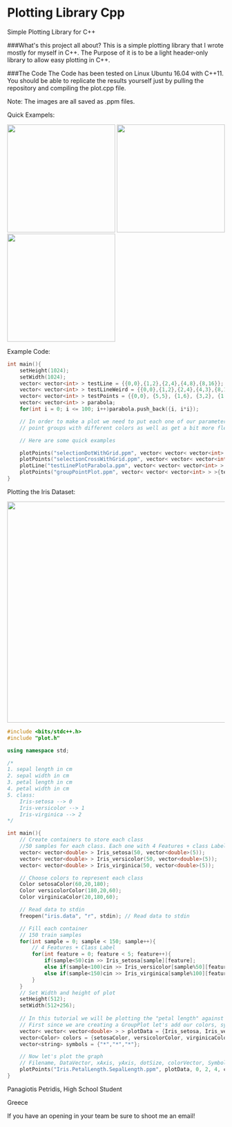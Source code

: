 # Plotting Library Cpp
Simple Plotting Library for C++

###What's this project all about?
This is a simple plotting library that I wrote mostly for myself in C++. The Purpose of it is to be a light header-only library 
to allow easy plotting in C++.

###The Code
The Code has been tested on Linux Ubuntu 16.04 with C++11. You should be able to replicate the results yourself just by pulling the repository and compiling the plot.cpp file.

Note: The images are all saved as .ppm files.

Quick Exampels:

<img src="https://s12.postimg.org/3s6da9p8d/group_Point_Plot.png" width="250" height="250">
<img src="https://s12.postimg.org/ueitz8tfh/test_Line_Plot.png" width="250" height="250">
<img src="https://s12.postimg.org/hbn7fz37h/test_Line_Plot_Parabola.png" width="250" height="250">

Example Code:

```cpp
int main(){
	setHeight(1024);
	setWidth(1024);
	vector< vector<int> > testLine = {{0,0},{1,2},{2,4},{4,8},{8,16}}; // y = x*2
	vector< vector<int> > testLineWeird = {{0,0},{1,2},{2,4},{4,3},{8,16}};
	vector< vector<int> > testPoints = {{0,0}, {5,5}, {1,6}, {3,2}, {1,2}, {3,4}, {2,3}, {2,2}, {3,3}, {5,2}, {7,8}};
	vector< vector<int> > parabola;
	for(int i = 0; i <= 100; i++)parabola.push_back({i, i*i});

	// In order to make a plot we need to put each one of our parameters in a vector. So that we can plot multiple
	// point groups with different colors as well as get a bit more flexibility

	// Here are some quick examples

	plotPoints("selectionDotWithGrid.ppm", vector< vector< vector<int> > >{testPoints}, 0, 1, 7, vector<Color>{Color(60,10,255)}, vector<string>{"*"});
    plotPoints("selectionCrossWithGrid.ppm", vector< vector< vector<int> > >{testPoints}, 0, 1, 7, vector<Color>{Color(60,10,255)}, vector<string>{"+"});
	plotLine("testLinePlotParabola.ppm", vector< vector< vector<int> > >{parabola}, 0, 1, 1, vector<Color>{Color(60,10,255)});
	plotPoints("groupPointPlot.ppm", vector< vector< vector<int> > >{testPoints, testLineWeird}, 0, 1, 	6, vector<Color>{Color(60,10,255), Color(255,10,60)}, vector<string>{"*","*"});
}
```

Plotting the Iris Dataset:

<img src="https://s16.postimg.org/r5ts860n9/Iris_Petal_Length_Sepal_Length.png" width="768" height="512">

```cpp
#include <bits/stdc++.h>
#include "plot.h"

using namespace std;

/*
1. sepal length in cm
2. sepal width in cm
3. petal length in cm
4. petal width in cm
5. class:
	Iris-setosa --> 0
	Iris-versicolor --> 1
	Iris-virginica --> 2
*/

int main(){
	// Create containers to store each class
	//50 samples for each class. Each one with 4 Features + class Label
	vector< vector<double> > Iris_setosa(50, vector<double>(5));
	vector< vector<double> > Iris_versicolor(50, vector<double>(5));
	vector< vector<double> > Iris_virginica(50, vector<double>(5));

	// Choose colors to represent each class
	Color setosaColor(60,20,180);
	Color versicolorColor(180,20,60);
	Color virginicaColor(20,180,60);

	// Read data to stdin
	freopen("iris.data", "r", stdin); // Read data to stdin

	// Fill each container
	// 150 train samples
	for(int sample = 0; sample < 150; sample++){
		// 4 Features + Class Label
		for(int feature = 0; feature < 5; feature++){
			if(sample<50)cin >> Iris_setosa[sample][feature];
			else if(sample<100)cin >> Iris_versicolor[sample%50][feature];
			else if(sample<150)cin >> Iris_virginica[sample%100][feature];
		}
	}
	// Set Width and height of plot
	setHeight(512);
	setWidth(512+256);
	
	// In this tutorial we will be plotting the "petal length" against the "sepal length" for each sample
	// First since we are creating a GroupPlot let's add our colors, symbols and data into containers
	vector< vector< vector<double> > > plotData = {Iris_setosa, Iris_versicolor, Iris_virginica};
	vector<Color> colors = {setosaColor, versicolorColor, virginicaColor};
	vector<string> symbols = {"*","*","*"};

	// Now let's plot the graph
	// Filename, DataVector, xAxis, yAxis, dotSize, colorVector, Symbols
	plotPoints("Iris.PetalLength.SepalLength.ppm", plotData, 0, 2, 4, colors, symbols);
}
```


Panagiotis Petridis, High School Student

Greece

If you have an opening in your team be sure to shoot me an email!



